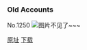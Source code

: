 ### Old Accounts
No.1250
![图片不见了~~~](https://imgs.xkcd.com/comics/old_accounts.png)

[原址](https://xkcd.com//1250) [下载](https://imgs.xkcd.com/comics/old_accounts.png)

